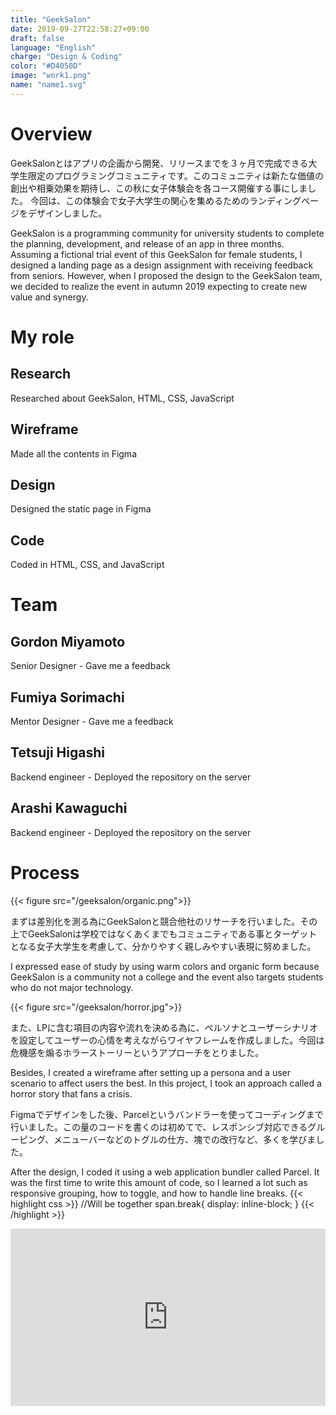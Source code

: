 ```yaml
---
title: "GeekSalon"
date: 2019-09-27T22:58:27+09:00
draft: false
language: "English"
charge: "Design & Coding"
color: "#D4050D"
image: "work1.png"
name: "name1.svg"
---
```



# Overview

GeekSalonとはアプリの企画から開発、リリースまでを３ヶ月で完成できる大学生限定のプログラミングコミュニティです。このコミュニティは新たな価値の創出や相乗効果を期待し、この秋に女子体験会を各コース開催する事にしました。
今回は、この体験会で女子大学生の関心を集めるためのランディングページをデザインしました。

GeekSalon is a programming community for university students to complete the planning, development, and release of an app in three months.
Assuming a fictional trial event of this GeekSalon for female students, I designed a landing page as a design assignment with receiving feedback from seniors. However, when I proposed the design to the GeekSalon team, we decided to realize the event in autumn 2019 expecting to create new value and synergy.

# My role

## Research
Researched about GeekSalon, HTML, CSS, JavaScript
## Wireframe
Made all the contents in Figma
## Design
Designed the static page in Figma
## Code
Coded in HTML, CSS, and JavaScript


# Team

## Gordon Miyamoto
Senior Designer - Gave me a feedback
## Fumiya Sorimachi
Mentor Designer - Gave me a feedback
## Tetsuji Higashi
Backend engineer - Deployed the repository on the server
## Arashi Kawaguchi
Backend engineer - Deployed the repository on the server


# Process

{{< figure src="/geeksalon/organic.png">}}

まずは差別化を測る為にGeekSalonと競合他社のリサーチを行いました。その上でGeekSalonは学校ではなくあくまでもコミュニティである事とターゲットとなる女子大学生を考慮して、分かりやすく親しみやすい表現に努めました。

I expressed ease of study by using warm colors and organic form because GeekSalon is a community not a college and the event also targets students who do not major technology.

{{< figure src="/geeksalon/horror.jpg">}}

また、LPに含む項目の内容や流れを決める為に、ペルソナとユーザーシナリオを設定してユーザーの心情を考えながらワイヤフレームを作成しました。今回は危機感を煽るホラーストーリーというアプローチをとりました。

Besides, I created a wireframe after setting up a persona and a user scenario to affect users the best. In this project, I took an approach called a horror story that fans a crisis.

Figmaでデザインをした後、Parcelというバンドラーを使ってコーディングまで行いました。この量のコードを書くのは初めてで、レスポンシブ対応できるグルーピング、メニューバーなどのトグルの仕方、塊での改行など、多くを学びました。

After the design, I coded it using a web application bundler called Parcel. It was the first time to write this amount of code, so I learned a lot such as responsive grouping, how to toggle, and how to handle line breaks.
{{< highlight css >}}
//Will be together
span.break{ display: inline-block; }
{{< /highlight >}}
<div class="vimeo" style="padding:56.25% 0 0 0;position:relative;"><iframe src="https://player.vimeo.com/video/379401282?loop=1&title=0&byline=0&portrait=0" style="position:absolute;top:0;left:0;width:100%;height:100%;" frameborder="0" allow="autoplay; fullscreen" allowfullscreen></iframe></div><script src="https://player.vimeo.com/api/player.js"></script>